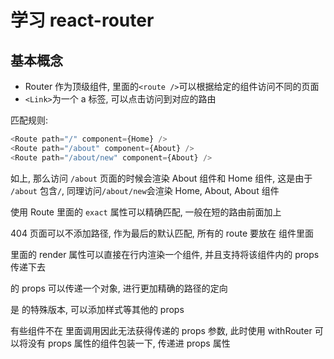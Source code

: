 # 学习 react-router

## 基本概念
- Router 作为顶级组件, 里面的`<route />`可以根据给定的组件访问不同的页面
- `<Link>`为一个 a 标签, 可以点击访问到对应的路由

匹配规则:
```javascript
<Route path="/" component={Home} /> 
<Route path="/about" component={About} /> 
<Route path="/about/new" component={About} /> 
```
如上, 那么访问 `/about` 页面的时候会渲染 About 组件和 Home 组件, 这是由于 `/about` 包含`/`, 同理访问`/about/new`会渲染 Home, About, About 组件

使用 Route 里面的 `exact` 属性可以精确匹配, 一般在短的路由前面加上

404 页面可以不添加路径, 作为最后的默认匹配, 所有的 route 要放在 <Switch> 组件里面

<Route> 里面的 render 属性可以直接在行内渲染一个组件, 并且支持将该组件内的 props 传递下去

<Link> 的 props 可以传递一个对象, 进行更加精确的路径的定向

<NavLink> 是 <Link> 的特殊版本, 可以添加样式等其他的 props

有些组件不在 <Route> 里面调用因此无法获得传递的 props 参数, 此时使用 withRouter 可以将没有 props 属性的组件包装一下, 传递进 props 属性